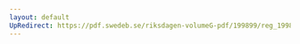 ```yaml
---
layout: default
UpRedirect: https://pdf.swedeb.se/riksdagen-volumeG-pdf/199899/reg_199899/reg_199899_0153.pdf
---
```

